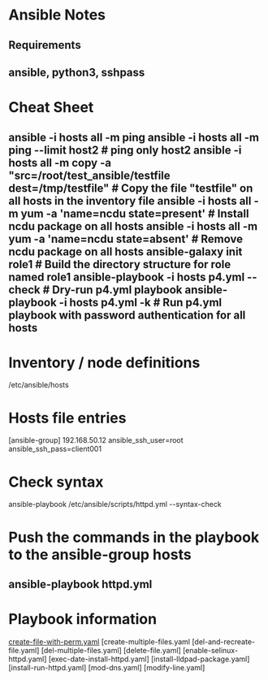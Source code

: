 # Ansible Notes
## Requirements
ansible, python3, sshpass
---
# Cheat Sheet
ansible -i hosts all -m ping
ansible -i hosts all -m ping --limit host2 # ping only host2
ansible -i hosts all -m copy -a "src=/root/test_ansible/testfile dest=/tmp/testfile" # Copy the file "testfile" on all hosts in the inventory file 
ansible -i hosts all -m yum -a 'name=ncdu state=present' # Install ncdu package on all hosts 
ansible -i hosts all -m yum -a 'name=ncdu state=absent' # Remove ncdu package on all hosts 
ansible-galaxy init role1 # Build the directory structure for role named role1
ansible-playbook -i hosts p4.yml --check # Dry-run p4.yml playbook 
ansible-playbook -i hosts p4.yml -k # Run p4.yml playbook with password authentication for all hosts 
---
# Inventory / node definitions
/etc/ansible/hosts

# Hosts file entries
[ansible-group]
192.168.50.12 ansible_ssh_user=root ansible_ssh_pass=client001

# Check syntax
ansible-playbook /etc/ansible/scripts/httpd.yml --syntax-check

# Push the commands in the playbook to the ansible-group hosts
ansible-playbook httpd.yml
---

# Playbook information
[create-file-with-perm.yaml](create-file-with-perm.yam)
[create-multiple-files.yaml
[del-and-recreate-file.yaml]
[del-multiple-files.yaml]
[delete-file.yaml]
[enable-selinux-httpd.yaml]
[exec-date-install-httpd.yaml]
[install-lldpad-package.yaml]
[install-run-httpd.yaml]
[mod-dns.yaml]
[modify-line.yaml]
